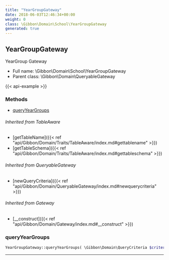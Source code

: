 ```yaml
---
title: "YearGroupGateway"
date: 2018-06-03T12:46:34+00:00
weight: 0
class: \Gibbon\Domain\School\YearGroupGateway
generated: true
---
```


## YearGroupGateway

YearGroup Gateway



* Full name: \Gibbon\Domain\School\YearGroupGateway
* Parent class: \Gibbon\Domain\QueryableGateway

{{< api-example >}} 



### Methods

- [queryYearGroups](#queryyeargroups)




###### Inherited from TableAware
- [getTableName]({{< ref "api/Gibbon/Domain/Traits/TableAware/index.md#gettablename" >}})
- [getTableSchema]({{< ref "api/Gibbon/Domain/Traits/TableAware/index.md#gettableschema" >}})

###### Inherited from QueryableGateway
- [newQueryCriteria]({{< ref "api/Gibbon/Domain/QueryableGateway/index.md#newquerycriteria" >}})

###### Inherited from Gateway
- [__construct]({{< ref "api/Gibbon/Domain/Gateway/index.md#__construct" >}})



### queryYearGroups



```php
YearGroupGateway::queryYearGroups( \Gibbon\Domain\QueryCriteria $criteria )
```









---

